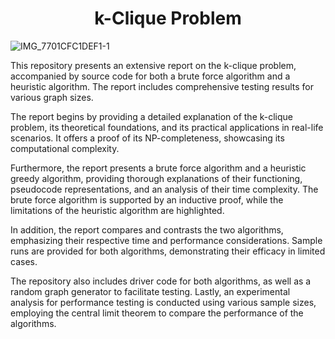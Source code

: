 <h1 align="center"> k-Clique Problem </h1>

![IMG_7701CFC1DEF1-1](https://github.com/zeynepturkmen/k-Clique-Problem/assets/75041108/d1df5b13-e827-4843-bab3-9feb5885acf6)

This repository presents an extensive report on the k-clique problem, accompanied by source code for both a brute force algorithm and a heuristic algorithm. The report includes comprehensive testing results for various graph sizes.

The report begins by providing a detailed explanation of the k-clique problem, its theoretical foundations, and its practical applications in real-life scenarios. It offers a proof of its NP-completeness, showcasing its computational complexity.

Furthermore, the report presents a brute force algorithm and a heuristic greedy algorithm, providing thorough explanations of their functioning, pseudocode representations, and an analysis of their time complexity. The brute force algorithm is supported by an inductive proof, while the limitations of the heuristic algorithm are highlighted.

In addition, the report compares and contrasts the two algorithms, emphasizing their respective time and performance considerations. Sample runs are provided for both algorithms, demonstrating their efficacy in limited cases.

The repository also includes driver code for both algorithms, as well as a random graph generator to facilitate testing. Lastly, an experimental analysis for performance testing is conducted using various sample sizes, employing the central limit theorem to compare the performance of the algorithms.
